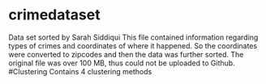 # crimedataset
Data set sorted by Sarah Siddiqui
This file contained information regarding types of crimes and coordinates of where it happened. So the coordinates were converted to zipcodes and then the data was further sorted.
The original file was over 100 MB, thus could not be uploaded to Github.
#Clustering 
Contains 4 clustering methods
